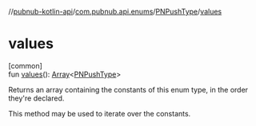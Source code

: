 //[pubnub-kotlin-api](../../../index.md)/[com.pubnub.api.enums](../index.md)/[PNPushType](index.md)/[values](values.md)

# values

[common]\
fun [values](values.md)(): [Array](https://kotlinlang.org/api/latest/jvm/stdlib/kotlin/-array/index.html)&lt;[PNPushType](index.md)&gt;

Returns an array containing the constants of this enum type, in the order they're declared.

This method may be used to iterate over the constants.
